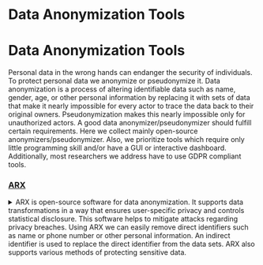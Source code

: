 # Data Anonymization Tools

# Data Anonymization Tools

Personal data in the wrong hands can endanger the security of individuals. To protect personal data we anonymize or pseudonymize it. Data anonymization is a process of altering identifiable data such as name, gender, age, or other personal information by replacing it with sets of data that make it nearly impossible for every actor to trace the data back to their original owners. Pseudonymization makes this nearly impossible only for unauthorized actors.
A good data anonymizer/pseudonymizer should fulfill certain requirements. Here we collect mainly open-source anonymizers/pseudonymizer. Also, we prioritize tools which require only little programming skill and/or have a GUI or interactive dashboard. Additionally, most researchers we address have to use GDPR compliant tools.

### [ARX](https://arx.deidentifier.org/)
<details>
<summary>ARX is open-source software for data anonymization. It supports data transformations in a way that ensures user-specific privacy and controls statistical disclosure. This software helps to mitigate attacks regarding privacy breaches. Using ARX we can easily remove direct identifiers such as name or phone number or other personal information. An indirect identifier is used to replace the direct identifier from the data sets. ARX also supports various methods of protecting sensitive data.
</summary>

### Basic Features :

- Open source
- Works both in Windows and macOS
- Supports popular models for protecting data such as syntactic privacy model( [K-anonymity](https://en.wikipedia.org/wiki/K-anonymity), [l-diversity](https://en.wikipedia.org/wiki/L-diversity), [t-closeness](https://en.wikipedia.org/wiki/T-closeness), etc.), Statistical privacy model, and semantic privacy model.
- Dedicated GUI which can be used for data visualization 
- Able to handle large data sets
- Extracts data from CSV, Excel, and DBMS

</details>